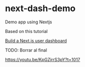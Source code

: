 # next-dash-demo
Demo app using Nextjs

Based on this tutorial

[Build a Next.js user dashboard](https://www.youtube.com/watch?v=KpGZjrrS3pY&ab_channel=CodeCommerce)



TODO: Borrar al final

https://youtu.be/KpGZjrrS3pY?t=1017





